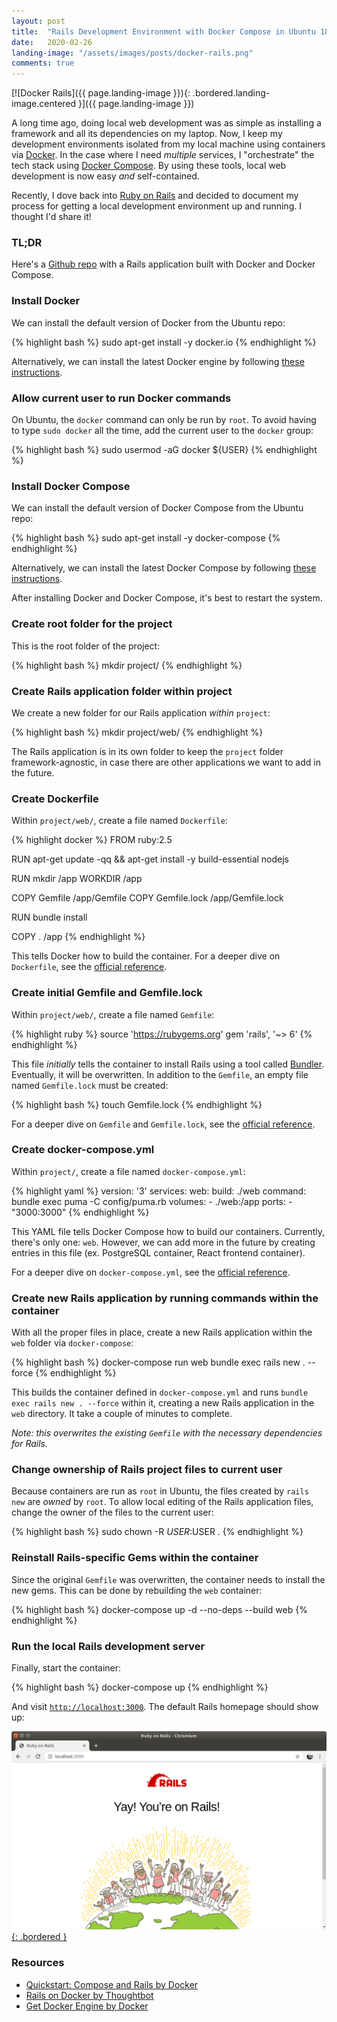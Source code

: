 ```yaml
---
layout: post
title:  "Rails Development Environment with Docker Compose in Ubuntu 18.04"
date:   2020-02-26
landing-image: "/assets/images/posts/docker-rails.png"
comments: true
---
```


[![Docker Rails]({{ page.landing-image }}){: .bordered.landing-image.centered }]({{ page.landing-image }})

A long time ago, doing local web development was as simple as installing a framework and all its dependencies on my laptop. Now, I keep my development environments isolated from my local machine using containers via [Docker](https://www.docker.com/). In the case where I need _multiple_ services, I "orchestrate" the tech stack using [Docker Compose](https://docs.docker.com/compose/). By using these tools, local web development is now easy _and_ self-contained.

Recently, I dove back into [Ruby on Rails](https://rubyonrails.org/) and decided to document my process for getting a local development environment up and running. I thought I'd share it!

### TL;DR

Here's a [Github repo](https://github.com/era86/era-dc-rails) with a Rails application built with Docker and Docker Compose.

### Install Docker

We can install the default version of Docker from the Ubuntu repo:

{% highlight bash %}
sudo apt-get install -y docker.io
{% endhighlight %}

Alternatively, we can install the latest Docker engine by following [these instructions](https://www.digitalocean.com/community/tutorials/how-to-install-and-use-docker-on-ubuntu-18-04).

### Allow current user to run Docker commands

On Ubuntu, the `docker` command can only be run by `root`. To avoid having to type `sudo docker` all the time, add the current user to the `docker` group:

{% highlight bash %}
sudo usermod -aG docker ${USER}
{% endhighlight %}

### Install Docker Compose

We can install the default version of Docker Compose from the Ubuntu repo:

{% highlight bash %}
sudo apt-get install -y docker-compose
{% endhighlight %}

Alternatively, we can install the latest Docker Compose by following [these instructions](https://www.digitalocean.com/community/tutorials/how-to-install-docker-compose-on-ubuntu-18-04).

After installing Docker and Docker Compose, it's best to restart the system.

### Create root folder for the project

This is the root folder of the project:

{% highlight bash %}
mkdir project/
{% endhighlight %}

### Create Rails application folder within project

We create a new folder for our Rails application _within_ `project`:

{% highlight bash %}
mkdir project/web/
{% endhighlight %}

The Rails application is in its own folder to keep the `project` folder framework-agnostic, in case there are other applications we want to add in the future.

### Create Dockerfile

Within `project/web/`, create a file named `Dockerfile`:

{% highlight docker %}
FROM ruby:2.5

RUN apt-get update -qq && apt-get install -y build-essential nodejs

RUN mkdir /app
WORKDIR /app

COPY Gemfile /app/Gemfile
COPY Gemfile.lock /app/Gemfile.lock

RUN bundle install

COPY . /app
{% endhighlight %}

This tells Docker how to build the container. For a deeper dive on `Dockerfile`, see the [official reference](https://docs.docker.com/v17.09/engine/reference/builder/).

### Create initial Gemfile and Gemfile.lock

Within `project/web/`, create a file named `Gemfile`:

{% highlight ruby %}
source 'https://rubygems.org'
gem 'rails', '~> 6'
{% endhighlight %}

This file _initially_ tells the container to install Rails using a tool called [Bundler](https://bundler.io/). Eventually, it will be overwritten. In addition to the `Gemfile`, an empty file named `Gemfile.lock` must be created:

{% highlight bash %}
touch Gemfile.lock
{% endhighlight %}

For a deeper dive on `Gemfile` and `Gemfile.lock`, see the [official reference](https://bundler.io/gemfile.html).

### Create docker-compose.yml

Within `project/`, create a file named `docker-compose.yml`:

{% highlight yaml %}
version: '3'
services:
  web:
    build: ./web
    command: bundle exec puma -C config/puma.rb
    volumes:
      - ./web:/app
    ports:
      - "3000:3000"
{% endhighlight %}

This YAML file tells Docker Compose how to build our containers. Currently, there's only one: `web`. However, we can add more in the future by creating entries in this file (ex. PostgreSQL container, React frontend container).

For a deeper dive on `docker-compose.yml`, see the [official reference](https://docs.docker.com/compose/compose-file/).

### Create new Rails application by running commands within the container

With all the proper files in place, create a new Rails application within the `web` folder via `docker-compose`:

{% highlight bash %}
docker-compose run web bundle exec rails new . --force
{% endhighlight %}

This builds the container defined in `docker-compose.yml` and runs `bundle exec rails new . --force` within it, creating a new Rails application in the `web` directory. It take a couple of minutes to complete.

_Note: this overwrites the existing `Gemfile` with the necessary dependencies for Rails._

### Change ownership of Rails project files to current user

Because containers are run as `root` in Ubuntu, the files created by `rails new` are _owned_ by `root`. To allow local editing of the Rails application files, change the owner of the files to the current user:

{% highlight bash %}
sudo chown -R $USER:$USER .
{% endhighlight %}

### Reinstall Rails-specific Gems within the container

Since the original `Gemfile` was overwritten, the container needs to install the new gems. This can be done by rebuilding the `web` container:

{% highlight bash %}
docker-compose up -d --no-deps --build web
{% endhighlight %}

### Run the local Rails development server

Finally, start the container:

{% highlight bash %}
docker-compose up
{% endhighlight %}

And visit [`http://localhost:3000`](http://localhost:3000). The default Rails homepage should show up:

[![Rails Homepage](/assets/images/posts/rails-window.png){: .bordered }](/assets/images/posts/rails-window.png)

### Resources

* [Quickstart: Compose and Rails by Docker](https://docs.docker.com/compose/rails/)
* [Rails on Docker by Thoughtbot](https://thoughtbot.com/blog/rails-on-docker)
* [Get Docker Engine by Docker](https://docs.docker.com/install/linux/docker-ce/ubuntu/)


